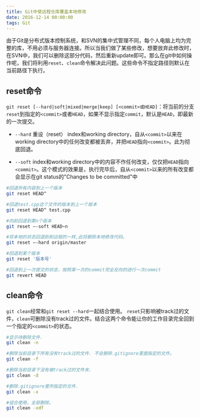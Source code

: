 ```yaml
---
title: Git中使远程仓库覆盖本地修改
date: 2016-12-14 00:00:00
tags: Git
---
```


由于Git是分布式版本控制系统，和SVN的集中式管理不同，每个人电脑上均为完整的库，不用必须与服务器连接。所以当我们做了某些修改，想要放弃此修改时，在SVN中，我们可以删除这部分代码，然后重新update即可。那么在git中如何操作呢，我们将利用`reset`、`clean`命令解决此问题。这些命令不指定路径则默认在当前路径下执行。

<!-- more --> 

## reset命令
`git reset [--hard|soft|mixed|merge|keep] [<commit>或HEAD]`：将当前的分支`reset`到指定的`<commit>`或者`HEAD`，如果不显示指定`commit`，默认是`HEAD`，即最新的一次提交。

* `--hard` 重设（reset） index和working directory，自从`<commit>`以来在working directory中的任何改变都被丢弃，并把`HEAD`指向`<commit>`。此为彻底回退。

* `--soft` index和working directory中的内容不作任何改变，仅仅把`HEAD`指向`<commit>`。这个模式的效果是，执行完毕后，自从`<commit>`以来的所有改变都会显示在git status的"Changes to be committed"中

```bash
#回退所有内容到上一个版本 
git reset HEAD^ 

#回退test.cpp这个文件的版本到上一个版本 
git reset HEAD^ test.cpp 

#向前回退到第n个版本 
git reset –-soft HEAD~n

#将本地的状态回退到和远程的一样,此将删除本地修改代码。
git reset –-hard origin/master 

#回退到某个版本
git reset '版本号' 

#回退到上一次提交的状态，按照某一次的commit完全反向的进行一次commit 
git revert HEAD  
```

## clean命令

`git clean`经常和`git reset --hard`一起结合使用。 `reset`只影响被track过的文件，`clean`可删除没有track过的文件。结合这两个命令能让你的工作目录完全回到一个指定的`<commit>`的状态。

```bash
#显示待删除文件.
git clean -n

#删除当前目录下所有没有track过的文件. 不会删除.gitignore里面指定的文件。
git clean -f

#删除当前目录下没有被track过的文件夹.
git clean -d

#删除.gitignore里所指定的文件. 
git clean -x

#组合使用，全部删除。
git clean -xdf
```